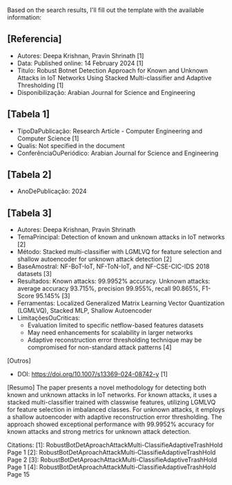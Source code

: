 Based on the search results, I'll fill out the template with the available information:

[Referencia]
---
- Autores: Deepa Krishnan, Pravin Shrinath [1]
- Data: Published online: 14 February 2024 [1]
- Titulo: Robust Botnet Detection Approach for Known and Unknown Attacks in IoT Networks Using Stacked Multi-classifier and Adaptive Thresholding [1]
- Disponibilização: Arabian Journal for Science and Engineering

[Tabela 1]
---
- TipoDaPublicação: Research Article - Computer Engineering and Computer Science [1]
- Qualis: Not specified in the document
- ConferênciaOuPeriódico: Arabian Journal for Science and Engineering

[Tabela 2]
---
- AnoDePublicação: 2024

[Tabela 3]
---
- Autores: Deepa Krishnan, Pravin Shrinath
- TemaPrincipal: Detection of known and unknown attacks in IoT networks [2]
- Método: Stacked multi-classifier with LGMLVQ for feature selection and shallow autoencoder for unknown attack detection [2]
- BaseAmostral: NF-BoT-IoT, NF-ToN-IoT, and NF-CSE-CIC-IDS 2018 datasets [3]
- Resultados: Known attacks: 99.9952% accuracy. Unknown attacks: average accuracy 93.715%, precision 99.955%, recall 90.865%, F1-Score 95.145% [3]
- Ferramentas: Localized Generalized Matrix Learning Vector Quantization (LGMLVQ), Stacked MLP, Shallow Autoencoder
- LimitaçõesOuCriticas: 
  - Evaluation limited to specific netflow-based features datasets
  - May need enhancements for scalability in larger networks
  - Adaptive reconstruction error thresholding technique may be compromised for non-standard attack patterns [4]

[Outros]
- DOI: https://doi.org/10.1007/s13369-024-08742-y [1]

[Resumo]
The paper presents a novel methodology for detecting both known and unknown attacks in IoT networks. For known attacks, it uses a stacked multi-classifier trained with classwise features, utilizing LGMLVQ for feature selection in imbalanced classes. For unknown attacks, it employs a shallow autoencoder with adaptive reconstruction error thresholding. The approach showed exceptional performance with 99.9952% accuracy for known attacks and strong metrics for unknown attack detection.

Citations:
[1]: RobustBotDetAproachAttackMulti-ClassifieAdaptiveTrashHold Page 1
[2]: RobustBotDetAproachAttackMulti-ClassifieAdaptiveTrashHold Page 2
[3]: RobustBotDetAproachAttackMulti-ClassifieAdaptiveTrashHold Page 1
[4]: RobustBotDetAproachAttackMulti-ClassifieAdaptiveTrashHold Page 15